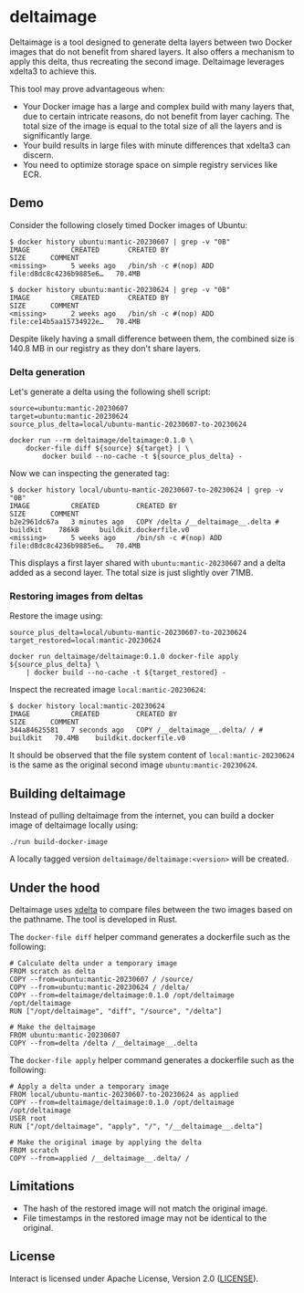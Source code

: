 # deltaimage

Deltaimage is a tool designed to generate delta layers between two Docker images that do not benefit from shared layers. It also offers a mechanism to apply this delta, thus recreating the second image. Deltaimage leverages xdelta3 to achieve this.

This tool may prove advantageous when:

- Your Docker image has a large and complex build with many layers that, due to certain intricate reasons, do not benefit from layer caching. The total size of the image is equal to the total size of all the layers and is significantly large.
- Your build results in large files with minute differences that xdelta3 can discern.
- You need to optimize storage space on simple registry services like ECR.


## Demo

Consider the following closely timed Docker images of Ubuntu:

```
$ docker history ubuntu:mantic-20230607 | grep -v "0B"
IMAGE          CREATED       CREATED BY                                      SIZE      COMMENT
<missing>      5 weeks ago   /bin/sh -c #(nop) ADD file:d8dc8c4236b9885e6…   70.4MB

$ docker history ubuntu:mantic-20230624 | grep -v "0B"
IMAGE          CREATED       CREATED BY                                      SIZE      COMMENT
<missing>      2 weeks ago   /bin/sh -c #(nop) ADD file:ce14b5aa15734922e…   70.4MB
```

Despite likely having a small difference between them, the combined size is 140.8 MB in our registry as they don't share layers.


### Delta generation

Let's generate a delta using the following shell script:

```
source=ubuntu:mantic-20230607
target=ubuntu:mantic-20230624
source_plus_delta=local/ubuntu-mantic-20230607-to-20230624

docker run --rm deltaimage/deltaimage:0.1.0 \
    docker-file diff ${source} ${target} | \
        docker build --no-cache -t ${source_plus_delta} -
```


Now we can inspecting the generated tag:

```
$ docker history local/ubuntu-mantic-20230607-to-20230624 | grep -v "0B"
IMAGE          CREATED         CREATED BY                                      SIZE      COMMENT
b2e2961dc67a   3 minutes ago   COPY /delta /__deltaimage__.delta # buildkit    786kB     buildkit.dockerfile.v0
<missing>      5 weeks ago     /bin/sh -c #(nop) ADD file:d8dc8c4236b9885e6…   70.4MB
```

This displays a first layer shared with `ubuntu:mantic-20230607` and a delta added as a second layer. The total size is just slightly over 71MB.


### Restoring images from deltas

Restore the image using:

```
source_plus_delta=local/ubuntu-mantic-20230607-to-20230624
target_restored=local:mantic-20230624

docker run deltaimage/deltaimage:0.1.0 docker-file apply ${source_plus_delta} \
    | docker build --no-cache -t ${target_restored} -
```


Inspect the recreated image `local:mantic-20230624`:

```
$ docker history local:mantic-20230624
IMAGE          CREATED         CREATED BY                                 SIZE      COMMENT
344a84625581   7 seconds ago   COPY /__deltaimage__.delta/ / # buildkit   70.4MB    buildkit.dockerfile.v0
```


It should be observed that the file system content of `local:mantic-20230624` is the same as the original second image `ubuntu:mantic-20230624`.


## Building deltaimage


Instead of pulling deltaimage from the internet, you can build a docker image of deltaimage locally using:

```
./run build-docker-image
```

A locally tagged version `deltaimage/deltaimage:<version>` will be created.


## Under the hood

Deltaimage uses [xdelta](http://xdelta.org) to compare files between the two images based on the
pathname. The tool is developed in Rust.


The `docker-file diff` helper command generates a dockerfile such as the following:

```
# Calculate delta under a temporary image
FROM scratch as delta
COPY --from=ubuntu:mantic-20230607 / /source/
COPY --from=ubuntu:mantic-20230624 / /delta/
COPY --from=deltaimage/deltaimage:0.1.0 /opt/deltaimage /opt/deltaimage
RUN ["/opt/deltaimage", "diff", "/source", "/delta"]

# Make the deltaimage
FROM ubuntu:mantic-20230607
COPY --from=delta /delta /__deltaimage__.delta
```

The `docker-file apply` helper command generates a dockerfile such as the following:

```
# Apply a delta under a temporary image
FROM local/ubuntu-mantic-20230607-to-20230624 as applied
COPY --from=deltaimage/deltaimage:0.1.0 /opt/deltaimage /opt/deltaimage
USER root
RUN ["/opt/deltaimage", "apply", "/", "/__deltaimage__.delta"]

# Make the original image by applying the delta
FROM scratch
COPY --from=applied /__deltaimage__.delta/ /
```

## Limitations

- The hash of the restored image will not match the original image.
- File timestamps in the restored image may not be identical to the original.


## License

Interact is licensed under Apache License, Version 2.0 ([LICENSE](LICENSE)).
